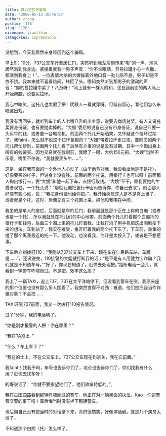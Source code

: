 ```yaml
---
title: 健力宝拉环骗局
date: '2006-05-13 10:46:56'
author: zrong
postid: '176'
slug: '176'
nicename: jianlibao
categories: impressions
---
```


没想到，今天我居然亲身经历到这个骗局。

早上9：10分，737公交车行至居仁门，突然听到我左后侧传来“嘭”的一声，泡沫居然溅到我身边。紧接着就有一男子声音：“你不长眼睛，开易拉罐小心一点撒，都溅到我身上！”。一位表情木纳的大嫂操着外地口音一劲儿陪不是，男子却是不依不饶。我本来就不喜看热闹，转回了头。哪知突然听到那男子的激动的声音：“你的易拉罐中奖了！八万呀！”马上就有一群人附和，坐在我前面的两人马上开始帮腔，说要买拉环。

我心中暗笑，这托儿也太假了把！明眼人一看就穿呀。但暗自留心，看他们怎么来唱这出戏。<!--more|inline-->

我没有再回头，就听到车上的人七嘴八舌的出主意，说要去商场兑奖，有人又说兑奖要身份证，也有要她卖掉的。“大嫂”委屈的说自己没有带身份证，说自己只要一头买牛的钱，或者要一台电视机。前面两个托儿开始晒笑，又怀疑这个拉环过期了。我faint，怎么就不说这个拉环是假的？“大嫂”带着拉环走过来，要前面的两个托儿帮忙辨别，前面两个托儿看了后煞有介事的说是没有过期，其中一个掏出身上所有的钱要买。因为交易就在我眼前，我瞟了一眼，大约150元把。“大嫂”当然不乐意，嘴里不停说，“我就要买头牛……”。

这是，坐在我前面的一个外地人心动了（由于他背对我，我没看出他是不是托），好像要买的样子，但说身上没有钱。前面的两个托说，用银行卡也可以呀！前面那人掏出银行卡，要“大嫂”和他一起下车，去银行取钱。“大嫂”不干，重复要她的牛或者现钱。一个托儿说：“那就让他把银行卡密码告诉你，你自己去取”。前面那人好像有些心动，说：“我把身份证也给你把。”。我开始感觉这人是不是真上当了，或者就是个托。这时，后面又有三个托围上来，把他和我围在中间。

我坐的是单人的座位，后面就是车的后门，我前面就是那个正在上钩的白痴（或者也是一个托），所以我就处在托儿们的中心地带。前面两个托儿盯着那个白痴托的银行卡和钱包，后面三个围上来的托儿盯着我，让我打消了用手机把这出闹剧拍下来的想法。车到站了，我实在难受，推开盯着我的两个托下车了，下车前，重重的撞了那个离我最近的托一下。他没动，也没看我，估计是太投入了，或者是不想惹事。

下车后立刻拨打110：“我刚从737公交车上下来，现在车在仁寿路车站，车牌是......”，还没说完，110接警的大姐就打断我的话：“是不是有人用健力宝诈骗？我们就是不知道车号。”“好了，你现在知道了，赶快去处理把。”挂断电话一会儿，就看到一辆警车呼啸而过。不是把，效率这么高？

我上了一辆TAXI，追上737。737在太平洋站停下，但没看到警车在侧。我原来座的那个位置也没有那么多人围着了。我突然觉得不对劲：难道，他们是把我当作诈骗对象？不会把……

TAXI开到737前面，我又一次拨打110报告情况。

过了1分钟，我的电话响了。

“你是刚才报警的人把！你在哪里？”

“我在TAXI上。”

“什么？车上车下？”

“我在的士上，不在公交车上。737公交车现在到宗关，我在它前面。”

我faint！找我干吗，车号也告诉你们了，地点也告诉你们了，你们找我有什么用？赶快去找车呀！

的哥说话了：“你就不要指望他们了，他们效率特低的。”。

我在古田四路看到那辆呼啸而过的警车，他正在对一辆黑面的执法。Kao，你巡警管交警的事干吗！真后悔当时没有拦下那辆警车。

也后悔自己没有把当时的对话录下来，真的很搞笑，好像演话剧。就是几个演员太烂了。

不知道那个白痴（托）怎么样了。

